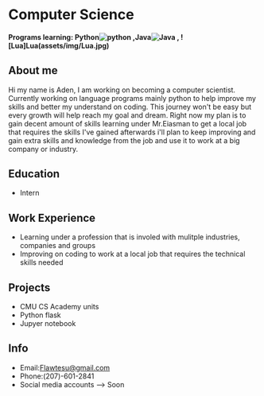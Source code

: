 # Computer Science 
#### Programs learning: Python![python](/assets/img/python.jpg) ,Java![Java](assets/img/Java.jpg) , ![Lua]Lua(assets/img/Lua.jpg)
## About me
Hi my name is Aden, I am working on becoming a computer scientist. Currently working on language programs mainly python to help improve my skills and better my understand on coding. This journey won't be easy but every growth will help reach my goal and dream. Right now my plan is to gain decent amount of skills learning under Mr.Eiasman to get a local job that requires the skills I've gained afterwards i'll plan to keep improving and gain extra skills and knowledge from the job and use it to work at a big company or industry.
## Education
- 	Intern					       		
## Work Experience
- Learning under a profession that is involed with mulitple industries, companies and groups
- Improving on coding to work at a local job that requires the technical skills needed
## Projects
-  CMU CS Academy units
-  Python flask 
-  Jupyer notebook
## Info
- Email:Flawtesu@gmail.com
- Phone:(207)-601-2841
- Social media accounts --> Soon
